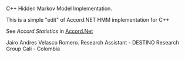 C++ Hidden Markov Model Implementation.

This is a simple "edit" of Accord.NET HMM implementation for C++

See _Accord.Statistics_ in [Accord.Net](https://code.google.com/p/accord/)


Jairo Andres Velasco Romero.
Research Assistant - DESTINO Research Group
Cali - Colombia